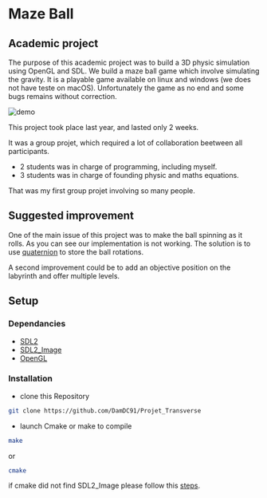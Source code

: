 # Maze Ball

## Academic project

The purpose of this academic project was to build a 3D physic simulation using OpenGL and SDL.
We build a maze ball game which involve simulating the gravity.
It is a playable game available on linux and windows (we does not have teste on macOS).
Unfortunately the game as no end and some bugs remains without correction.

![demo](./media/demo.gif)


This project took place last year, and lasted only 2 weeks. 

It was a group projet, which required a lot of collaboration beetween all participants.

* 2 students was in charge of programming, including myself.
* 3 students was in charge of founding physic and maths equations.

That was my first group projet involving so many people.

## Suggested improvement

One of the main issue of this project was to make the ball spinning as it rolls.
As you can see our implementation is not working.
The solution is to use [quaternion](https://en.wikipedia.org/wiki/Quaternion) to store the ball rotations.

A second improvement could be to add an objective position on the labyrinth and offer multiple levels.

## Setup

### Dependancies

* [SDL2](https://www.libsdl.org/download-2.0.php)
* [SDL2_Image](https://www.libsdl.org/projects/SDL_image/)
* [OpenGL](https://www.khronos.org/opengl/wiki/Getting_Started#Downloading_OpenGL)

### Installation

* clone this Repository 
```bash
git clone https://github.com/DamDC91/Projet_Transverse
```
* launch Cmake or make to compile
```bash
make
```
or 
```bash
cmake
```
if cmake did not find SDL2_Image please follow this [steps](https://stackoverflow.com/questions/52813560/i-have-libsdl2-image-dev-installed-via-apt-get-but-cmake-cannot-find-it). 
